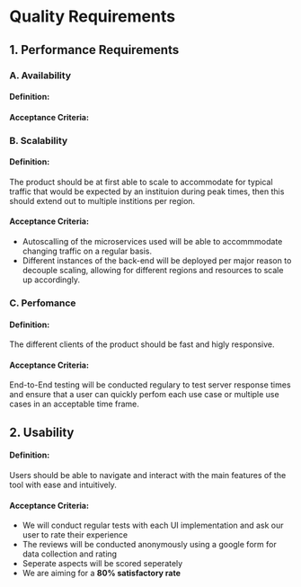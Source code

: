# Quality Requirements
## 1. Performance Requirements

### A. Availability
#### Definition:
#### Acceptance Criteria:

### B. Scalability
#### Definition: 
The product should be at first able to scale to accommodate for typical traffic that would be expected by an instituion during peak times, then this should extend out to multiple institions per region.
#### Acceptance Criteria:
- Autoscalling of the microservices used will be able to accommmodate changing traffic on a regular basis.
- Different instances of the back-end will be deployed per major reason to decouple scaling, allowing for different regions and resources to scale up accordingly.

### C. Perfomance
#### Definition:
The different clients of the product should be fast and higly responsive.
#### Acceptance Criteria:
End-to-End testing will be conducted regulary to test server response times and ensure that a user can quickly perfom each use case or multiple use cases in an acceptable time frame.

## 2. Usability
#### Definition:
Users should be able to navigate and interact with the main features of the tool with ease and intuitively.
#### Acceptance Criteria: 
- We will conduct regular tests with each UI implementation and ask our user to rate their experience
- The reviews will be conducted anonymously using a google form for data collection and rating
- Seperate aspects will be scored seperately
- We are aiming for a **80% satisfactory rate**